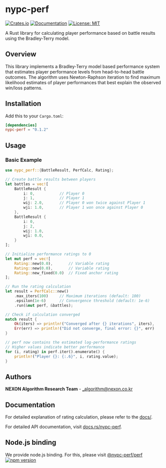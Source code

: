 # nypc-perf

[![Crates.io](https://img.shields.io/crates/v/nypc-perf.svg)](https://crates.io/crates/nypc-perf)
[![Documentation](https://docs.rs/nypc-perf/badge.svg)](https://docs.rs/nypc-perf)
[![License: MIT](https://img.shields.io/badge/License-MIT-yellow.svg)](https://opensource.org/licenses/MIT)

A Rust library for calculating player performance based on battle results using the Bradley-Terry model.

## Overview

This library implements a Bradley-Terry model based performance system that estimates player performance levels from head-to-head battle outcomes. The algorithm uses Newton-Raphson iteration to find maximum likelihood estimates of player performances that best explain the observed win/loss patterns.

## Installation

Add this to your `Cargo.toml`:

```toml
[dependencies]
nypc-perf = "0.1.2"
```

## Usage

### Basic Example

```rust
use nypc_perf::{BattleResult, PerfCalc, Rating};

// Create battle results between players
let battles = vec![
    BattleResult {
        i: 0,           // Player 0
        j: 1,           // Player 1
        wij: 2.0,       // Player 0 won twice against Player 1
        wji: 1.0,       // Player 1 won once against Player 0
    },
    BattleResult {
        i: 0,
        j: 2,
        wij: 1.0,
        wji: 0.0,
    }
];

// Initialize performance ratings to 0
let mut perf = vec![
    Rating::new(0.0),       // Variable rating
    Rating::new(0.0),       // Variable rating
    Rating::new_fixed(0.0)  // Fixed anchor rating
];

// Run the rating calculation
let result = PerfCalc::new()
    .max_iters(100)     // Maximum iterations (default: 100)
    .epsilon(1e-6)      // Convergence threshold (default: 1e-6)
    .run(&mut perf, &battles);

// Check if calculation converged
match result {
    Ok(iters) => println!("Converged after {} iterations", iters),
    Err(err) => println!("Did not converge, final error: {}", err)
}

// perf now contains the estimated log-performance ratings
// Higher values indicate better performance
for (i, rating) in perf.iter().enumerate() {
    println!("Player {}: {:.6}", i, rating.value);
}
```

## Authors

**NEXON Algorithm Research Team** - [\_algorithm@nexon.co.kr](mailto:_algorithm@nexon.co.kr)

## Documentation

For detailed explanation of rating calculation, please refer to the [docs/](docs/).

For detailed API documentation, visit [docs.rs/nypc-perf](https://docs.rs/nypc-perf).

## Node.js binding

We provide node.js binding. For this, please visit [@nypc-perf/perf](https://www.npmjs.com/package/@nypc-perf/perf) [![npm version](https://img.shields.io/npm/v/@nypc-perf/perf.svg)](https://www.npmjs.com/package/@nypc-perf/perf)
